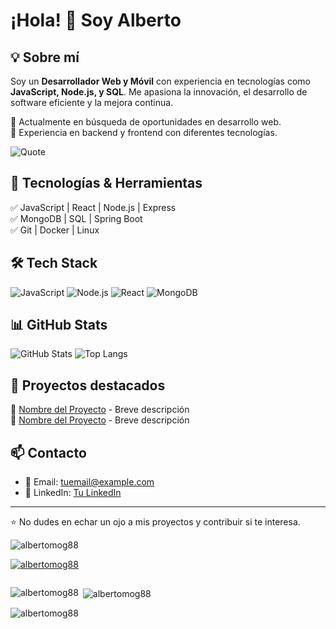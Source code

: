 # ¡Hola! 👋 Soy Alberto

## 💡 Sobre mí
Soy un **Desarrollador Web y Móvil** con experiencia en tecnologías como **JavaScript, Node.js, y SQL**. Me apasiona la innovación, el desarrollo de software eficiente y la mejora continua.  

🔹 Actualmente en búsqueda de oportunidades en desarrollo web.  
🔹 Experiencia en backend y frontend con diferentes tecnologías.  

![Quote](https://quotes-github-readme.vercel.app/api?type=horizontal&theme=dark)


## 🚀 Tecnologías & Herramientas
✅ JavaScript | React | Node.js | Express  
✅ MongoDB | SQL | Spring Boot  
✅ Git | Docker | Linux  

## 🛠️ Tech Stack
![JavaScript](https://img.shields.io/badge/JavaScript-F7DF1E?style=flat-square&logo=javascript&logoColor=black)
![Node.js](https://img.shields.io/badge/Node.js-339933?style=flat-square&logo=nodedotjs&logoColor=white)
![React](https://img.shields.io/badge/React-61DAFB?style=flat-square&logo=react&logoColor=black)
![MongoDB](https://img.shields.io/badge/MongoDB-47A248?style=flat-square&logo=mongodb&logoColor=white)

## 📊 GitHub Stats
![GitHub Stats](https://github-readme-stats.vercel.app/api?username=albertomo88&show_icons=true&theme=tokyonight)
![Top Langs](https://github-readme-stats.vercel.app/api/top-langs/?username=albertomo88&layout=compact&theme=merko)  


## 🌟 Proyectos destacados
🔹 [Nombre del Proyecto](URL-del-repo) - Breve descripción  
🔹 [Nombre del Proyecto](URL-del-repo) - Breve descripción  

## 📫 Contacto
- 📧 Email: [tuemail@example.com](mailto:amorenogracia@gmail.com)
- 💼 LinkedIn: [Tu LinkedIn](https://www.linkedin.com/in/amorenogracia/)

---
⭐ No dudes en echar un ojo a mis proyectos y contribuir si te interesa.



<p align="left"> <img src="https://komarev.com/ghpvc/?username=albertomog88&label=Profile%20views&color=0e75b6&style=flat" alt="albertomog88" /> </p>

<p align="left"> <a href="https://github.com/ryo-ma/github-profile-trophy"><img src="https://github-profile-trophy.vercel.app/?username=albertomog88" alt="albertomog88" /></a> </p>

<p align="left"> <a href="https://twitter.com/" target="blank"><img src="https://img.shields.io/twitter/follow/?logo=twitter&style=for-the-badge" alt="" /></a> </p>





<p><img align="left" src="https://github-readme-stats.vercel.app/api/top-langs?username=albertomog88&show_icons=true&locale=en&layout=compact" alt="albertomog88" /></p>

<p>&nbsp;<img align="center" src="https://github-readme-stats.vercel.app/api?username=albertomog88&show_icons=true&locale=en" alt="albertomog88" /></p>

<p><img align="center" src="https://github-readme-streak-stats.herokuapp.com/?user=albertomog88&" alt="albertomog88" /></p>


